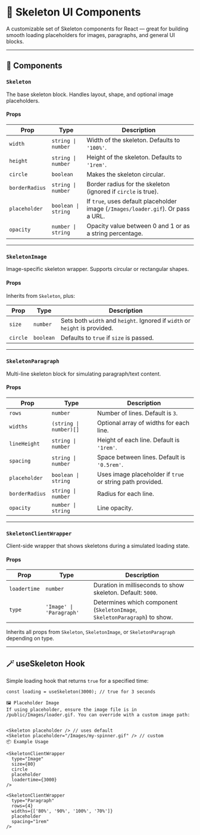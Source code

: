 # 🦴 Skeleton UI Components

A customizable set of Skeleton components for React — great for building smooth loading placeholders for images, paragraphs, and general UI blocks.

---

## 🔧 Components

### `Skeleton`

The base skeleton block. Handles layout, shape, and optional image placeholders.

#### Props

| Prop           | Type                    | Description                                                                 |
|----------------|-------------------------|-----------------------------------------------------------------------------|
| `width`        | `string \| number`      | Width of the skeleton. Defaults to `'100%'`.                               |
| `height`       | `string \| number`      | Height of the skeleton. Defaults to `'1rem'`.                              |
| `circle`       | `boolean`               | Makes the skeleton circular.                                               |
| `borderRadius` | `string \| number`      | Border radius for the skeleton (ignored if `circle` is true).              |
| `placeholder`  | `boolean \| string`     | If `true`, uses default placeholder image (`/Images/loader.gif`). Or pass a URL. |
| `opacity`      | `number \| string`      | Opacity value between 0 and 1 or as a string percentage.                   |

---

### `SkeletonImage`

Image-specific skeleton wrapper. Supports circular or rectangular shapes.

#### Props

Inherits from `Skeleton`, plus:

| Prop     | Type               | Description                                                               |
|----------|--------------------|---------------------------------------------------------------------------|
| `size`   | `number`           | Sets both `width` and `height`. Ignored if `width` or `height` is provided. |
| `circle` | `boolean`          | Defaults to `true` if `size` is passed.                                   |

---

### `SkeletonParagraph`

Multi-line skeleton block for simulating paragraph/text content.

#### Props

| Prop           | Type                       | Description                                               |
|----------------|----------------------------|-----------------------------------------------------------|
| `rows`         | `number`                   | Number of lines. Default is `3`.                          |
| `widths`       | `(string \| number)[]`     | Optional array of widths for each line.                  |
| `lineHeight`   | `string \| number`         | Height of each line. Default is `'1rem'`.                |
| `spacing`      | `string \| number`         | Space between lines. Default is `'0.5rem'`.              |
| `placeholder`  | `boolean \| string`        | Uses image placeholder if `true` or string path provided. |
| `borderRadius` | `string \| number`         | Radius for each line.                                     |
| `opacity`      | `number \| string`         | Line opacity.                                             |

---

### `SkeletonClientWrapper`

Client-side wrapper that shows skeletons during a simulated loading state.

#### Props

| Prop         | Type                        | Description                                                 |
|--------------|-----------------------------|-------------------------------------------------------------|
| `loadertime` | `number`                    | Duration in milliseconds to show skeleton. Default: `5000`. |
| `type`       | `'Image' \| 'Paragraph'`    | Determines which component (`SkeletonImage`, `SkeletonParagraph`) to show. |

Inherits all props from `Skeleton`, `SkeletonImage`, or `SkeletonParagraph` depending on type.

---

## 🪄 useSkeleton Hook

Simple loading hook that returns `true` for a specified time:

```tsx
const loading = useSkeleton(3000); // true for 3 seconds

🖼 Placeholder Image
If using placeholder, ensure the image file is in /public/Images/loader.gif. You can override with a custom image path:


<Skeleton placeholder /> // uses default
<Skeleton placeholder="/Images/my-spinner.gif" /> // custom
📦 Example Usage

<SkeletonClientWrapper
  type="Image"
  size={80}
  circle
  placeholder
  loadertime={3000}
/>

<SkeletonClientWrapper
  type="Paragraph"
  rows={4}
  widths={['80%', '90%', '100%', '70%']}
  placeholder
  spacing="1rem"
/>